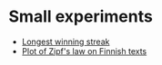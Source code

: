 # Small experiments

* [Longest winning streak](voittoputki)
* [Plot of Zipf's law on Finnish texts](zipf)
